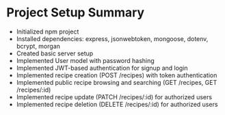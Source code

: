 # Project Setup Summary

- Initialized npm project
- Installed dependencies: express, jsonwebtoken, mongoose, dotenv, bcrypt, morgan
- Created basic server setup
- Implemented User model with password hashing
- Implemented JWT-based authentication for signup and login
- Implemented recipe creation (POST /recipes) with token authentication
- Implemented public recipe browsing and searching (GET /recipes, GET /recipes/:id)
- Implemented recipe update (PATCH /recipes/:id) for authorized users
- Implemented recipe deletion (DELETE /recipes/:id) for authorized users